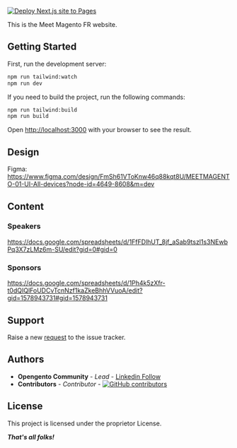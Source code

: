 [![Deploy Next.js site to Pages](https://github.com/opengento/meet-magento-fr/actions/workflows/nextjs.yml/badge.svg)](https://github.com/opengento/meet-magento-fr/actions/workflows/nextjs.yml)

This is the Meet Magento FR website.

## Getting Started

First, run the development server:

```bash
npm run tailwind:watch
npm run dev
```

If you need to build the project, run the following commands:

```bash
npm run tailwind:build
npm run build
```

Open [http://localhost:3000](http://localhost:3000) with your browser to see the result.

## Design

Figma: https://www.figma.com/design/FmSh61VToKnw46q88kqt8U/MEETMAGENTO-01-UI-All-devices?node-id=4649-8608&m=dev

## Content

### Speakers
https://docs.google.com/spreadsheets/d/1FfFDlhUT_8jf_aSab9tszl1s3NEwbPq3X7zLMz6m-SU/edit?gid=0#gid=0

### Sponsors
https://docs.google.com/spreadsheets/d/1Ph4k5zXfr-t0dQIQlFoUDCvTcnNzf1kaZkeBhhVVuoA/edit?gid=1578943731#gid=1578943731

## Support

Raise a new [request](https://github.com/opengento/meet-magento-fr/issues) to the issue tracker.

## Authors

- **Opengento Community** - *Lead* - [Linkedin Follow](https://www.linkedin.com/company/opengento/)
- **Contributors** - *Contributor* - [![GitHub contributors](https://img.shields.io/github/contributors/opengento/meet-magento-fr.svg?style=flat-square)](https://github.com/opengento/meet-magento-fr/graphs/contributors)

## License

This project is licensed under the proprietor License.

***That's all folks!***
